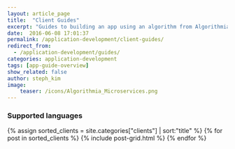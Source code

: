 ```yaml
---
layout: article_page
title:  "Client Guides"
excerpt: "Guides to building an app using an algorithm from Algorithmia in: Python, R, Scala, Rust, Java, Ruby, JavaScript, Go, Swift, and Android."
date:  2016-06-08 17:01:37
permalink: /application-development/client-guides/
redirect_from:
  - /application-development/guides/
categories: application-development
tags: [app-guide-overview]
show_related: false
author: steph_kim
image:
    teaser: /icons/Algorithmia_Microservices.png
---
```


### Supported languages

{% assign sorted_clients = site.categories["clients"] | sort:"title" %}
{% for post in sorted_clients %}
  {% include post-grid.html %}
{% endfor %}


